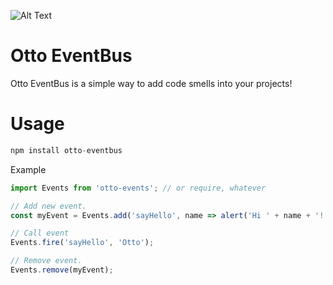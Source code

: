 ![Alt Text](https://raw.githubusercontent.com/AlanSaracho/otto-eventbus/master/images/tenor.gif)

# Otto EventBus
Otto EventBus is a simple way to add code smells into your projects!

# Usage

```javascript
npm install otto-eventbus
```

Example
```javascript
import Events from 'otto-events'; // or require, whatever

// Add new event.
const myEvent = Events.add('sayHello', name => alert('Hi ' + name + '!'));

// Call event
Events.fire('sayHello', 'Otto');

// Remove event.
Events.remove(myEvent);

```
